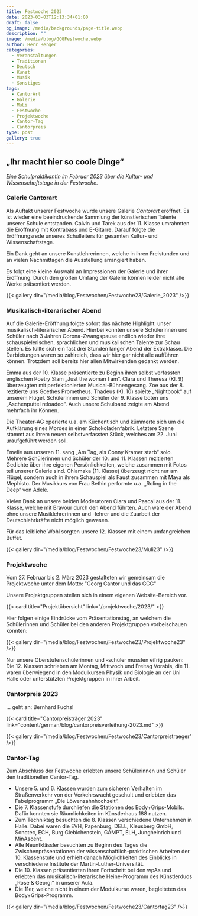 ```yaml
---
title: Festwoche 2023
date: 2023-03-03T12:13:34+01:00
draft: false
bg_image: /media/backgrounds/page-title.webp
description: ""
image: /media/blog/GCGFestwoche.webp
author: Herr Berger
categories:
  - Veranstaltungen
  - Traditionen
  - Deutsch
  - Kunst
  - Musik
  - Sonstiges
tags:
  - CantorArt
  - Galerie
  - MuLi
  - Festwoche
  - Projektwoche
  - Cantor-Tag
  - Cantorpreis
type: post
gallery: true
---
```

## „Ihr macht hier so coole Dinge“

_Eine Schulpraktikantin im Februar 2023 über die Kultur- und Wissenschaftstage in der Festwoche._

### Galerie Cantorart

Als Auftakt unserer Festwoche wurde unsere Galerie _Cantorart_ eröffnet. Es ist wieder eine beeindruckende Sammlung der künstlerischen Talente unserer Schule entstanden. Calvin und Tarek aus der 11. Klasse umrahmten die Eröffnung mit Kontrabass und E-Gitarre. Darauf folgte die Eröffnungsrede unseres Schulleiters für gesamten Kultur- und Wissenschaftstage.

Ein Dank geht an unsere Kunstlehrerinnen, welche in ihren Freistunden und an vielen Nachmittagen die Ausstellung arrangiert haben.

Es folgt eine kleine Auswahl an Impressionen der Galerie und ihrer Eröffnung. Durch den großen Umfang der Galerie können leider nicht alle Werke präsentiert werden.

{{< gallery dir="/media/blog/Festwochen/Festwoche23/Galerie_2023" />}}

### Musikalisch-literarischer Abend

Auf die Galerie-Eröffnung folgte sofort das nächste Highlight: unser musikalisch-literarischer Abend. Hierbei konnten unsere Schülerinnen und Schüler nach 3 Jahren Corona-Zwangspause endlich wieder ihre schauspielerischen, sprachlichen und musikalischen Talente zur Schau stellen. Es füllte sich ein fast drei Stunden langer Abend der Extraklasse. Die Darbietungen waren so zahlreich, dass wir hier gar nicht alle aufführen können. Trotzdem soll bereits hier allen Mitwirkenden gedankt werden.

Emma aus der 10. Klasse präsentierte zu Beginn ihren selbst verfassten englischen Poetry Slam „Just the woman I am“. Clara und Theresa (Kl. 9) überzeugten mit perfektionierten Musical-Bühnengesang. Zoe aus der 8. rezitierte uns Goethes Prometheus. Thadeus (Kl. 10) spielte „Nightbook“ auf unserem Flügel. Schülerinnen und Schüler der 9. Klasse boten uns „Aschenputtel reloaded“. Auch unsere Schulband zeigte am Abend mehrfach ihr Können.

Die Theater-AG operierte u.a. am Küchentisch und kümmerte sich um die Aufklärung eines Mordes in einer Schokoladenfabrik. Letztere Szene stammt aus ihrem neuen selbstverfassten Stück, welches am 22. Juni uraufgeführt werden soll.

Emelie aus unseren 11. sang „Am Tag, als Conny Kramer starb“ solo. Mehrere Schülerinnen und Schüler der 10. und 11. Klassen rezitierten Gedichte über ihre eigenen Persönlichkeiten, welche zusammen mit Fotos teil unserer Galerie sind. Chiamaka (11. Klasse) überzeugt nicht nur am Flügel, sondern auch in ihrem Schauspiel als Faust zusammen mit Maya als Mephisto. Der Musikkurs von Frau Bethin performte u.a. „Roling in the Deep“ von Adele.

Vielen Dank an unsere beiden Moderatoren Clara und Pascal aus der 11. Klasse, welche mit Bravour durch den Abend führten. Auch wäre der Abend ohne unsere Musiklehrerinnen und -lehrer und die Zuarbeit der Deutschlehrkräfte nicht möglich gewesen.

Für das leibliche Wohl sorgten unsere 12. Klassen mit einem umfangreichen Buffet.

{{< gallery dir="/media/blog/Festwochen/Festwoche23/Muli23" />}}

### Projektwoche

Vom 27. Februar bis 2. März 2023 gestalteten wir gemeinsam die Projektwoche unter dem Motto: "Georg Cantor und das GCG"

Unsere Projektgruppen stellen sich in einem eigenen Website-Bereich vor.

{{< card title="Projektübersicht" link="/projektwoche/2023/" >}}

Hier folgen einige Eindrücke vom Präsentationstag, an welchem die Schülerinnen und Schüler bei den anderen Projektgruppen vorbeischauen konnten:

{{< gallery dir="/media/blog/Festwochen/Festwoche23/Projektwoche23" />}}

Nur unsere Oberstufenschülerinnen und -schüler mussten eifrig pauken: Die 12. Klassen schrieben am Montag, Mittwoch und Freitag Vorabis, die 11. waren überwiegend in den Modulkursen Physik und Biologie an der Uni Halle oder unterstützten Projektgruppen in ihrer Arbeit.

### Cantorpreis 2023

… geht an: Bernhard Fuchs!



{{< card title="Cantorpreisträger 2023" link="content/german/blog/cantorpreisverleihung-2023.md" >}}



{{< gallery dir="/media/blog/Festwochen/Festwoche23/Cantorpreistraeger" />}}

### Cantor-Tag

Zum Abschluss der Festwoche erlebten unsere Schülerinnen und Schüler den traditionellen Cantor-Tag.

- Unsere 5. und 6. Klassen wurden zum sicheren Verhalten im Straßenverkehr von der Verkehrswacht geschult und erlebten das Fabelprogramm „Die Löwenzahnhochzeit“.
- Die 7. Klassenstufe durchliefen die Stationen des Body+Grips-Mobils. Dafür konnten sie Räumlichkeiten im Künstlerhaus 188 nutzen.
- Zum Techniktag besuchten die 8. Klassen verschiedene Unternehmen in Halle. Dabei waren die EVH, Papenburg, DELL, Kleusberg GmbH, Sonotec, ECH, Burg Giebichenstein, GAMPT, ELH, Jungheinrich und MinAscent.
- Alle Neuntklässler besuchten zu Beginn des Tages die Zwischenpräsentationen der wissenschaftlich-praktischen Arbeiten der 10. Klassenstufe und erhielt danach Möglichkeiten des Einblicks in verschiedene Institute der Martin-Luther-Universität.
- Die 10. Klassen präsentierten ihren Fortschritt bei den wpAs und erlebten das musikalisch-literarische Heine-Programm des Künstlerduos „Rose & Georgi“ in unserer Aula.
- Die 11er, welche nicht in einem der Modulkurse waren, begleiteten das Body+Grips-Programm.

{{< gallery dir="/media/blog/Festwochen/Festwoche23/Cantortag23" />}}
